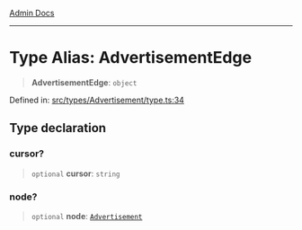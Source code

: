 [Admin Docs](/)

***

# Type Alias: AdvertisementEdge

> **AdvertisementEdge**: `object`

Defined in: [src/types/Advertisement/type.ts:34](https://github.com/PalisadoesFoundation/talawa-admin/blob/main/src/types/Advertisement/type.ts#L34)

## Type declaration

### cursor?

> `optional` **cursor**: `string`

### node?

> `optional` **node**: [`Advertisement`](Advertisement.md)
